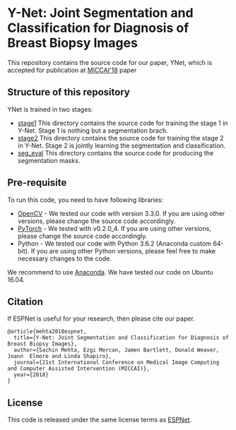 # Y-Net: Joint Segmentation and Classification for Diagnosis of Breast Biopsy Images
This repository contains the source code for our paper, YNet, which is accepted for publication at [MICCAI'18](https://www.miccai2018.org/en/) paper

## Structure of this repository
YNet is trained in two stages:
* [stage1](/stage1/) This directory contains the source code for training the stage 1 in Y-Net. Stage 1 is nothing but a segmentation brach.
* [stage2](/stage2/) This directory contains the source code for training the stage 2 in Y-Net. Stage 2 is jointly learning the segmentation and classification.
* [seg_eval](/seg_eval/) This directory contains the source code for producing the segmentation masks. 

## Pre-requisite

To run this code, you need to have following libraries:
* [OpenCV](https://opencv.org/) - We tested our code with version 3.3.0. If you are using other versions, please change the source code accordingly.
* [PyTorch](http://pytorch.org/) - We tested with v0.2.0_4. If you are using other versions, please change the source code accordingly.
* Python - We tested our code with Python 3.6.2 (Anaconda custom 64-bit). If you are using other Python versions, please feel free to make necessary changes to the code. 

We recommend to use [Anaconda](https://conda.io/docs/user-guide/install/linux.html). We have tested our code on Ubuntu 16.04.


## Citation
If ESPNet is useful for your research, then please cite our paper.
```
@article{mehta2018espnet,
  title={Y-Net: Joint Segmentation and Classification for Diagnosis of Breast Biopsy Images},
  author={Sachin Mehta, Ezgi Mercan, Jamen Bartlett, Donald Weaver, Joann  Elmore and Linda Shapiro},
  journal={21st International Conference on Medical Image Computing and Computer Assisted Intervention (MICCAI)},
  year={2018}
}
```

## License
This code is released under the same license terms as [ESPNet](https://github.com/sacmehta/ESPNet).
